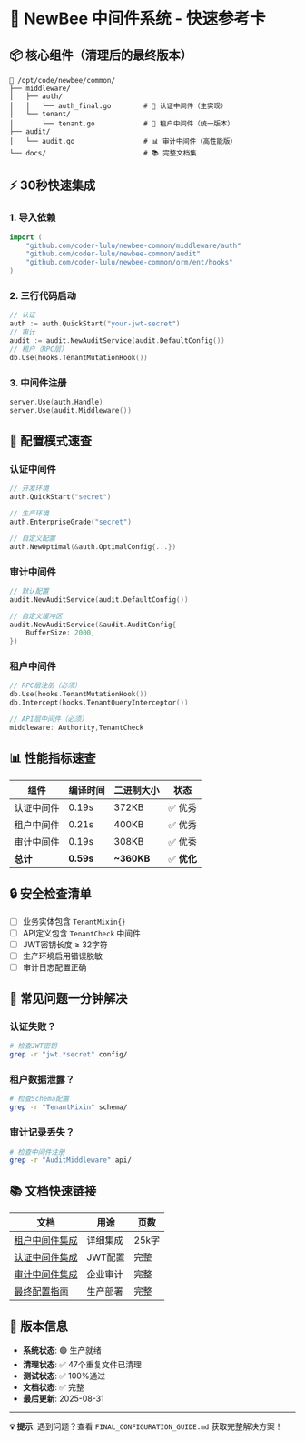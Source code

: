 # 🚀 NewBee 中间件系统 - 快速参考卡

## 📦 核心组件（清理后的最终版本）

```
📁 /opt/code/newbee/common/
├── middleware/
│   ├── auth/
│   │   └── auth_final.go        # 🔐 认证中间件（主实现）
│   └── tenant/
│       └── tenant.go            # 🏢 租户中间件（统一版本）
├── audit/
│   └── audit.go                 # 📊 审计中间件（高性能版）
└── docs/                        # 📚 完整文档集
```

## ⚡ 30秒快速集成

### 1. 导入依赖
```go
import (
    "github.com/coder-lulu/newbee-common/middleware/auth"
    "github.com/coder-lulu/newbee-common/audit"
    "github.com/coder-lulu/newbee-common/orm/ent/hooks"
)
```

### 2. 三行代码启动
```go
// 认证
auth := auth.QuickStart("your-jwt-secret")
// 审计  
audit := audit.NewAuditService(audit.DefaultConfig())
// 租户（RPC层）
db.Use(hooks.TenantMutationHook())
```

### 3. 中间件注册
```go
server.Use(auth.Handle)
server.Use(audit.Middleware())
```

## 🔧 配置模式速查

### 认证中间件
```go
// 开发环境
auth.QuickStart("secret")

// 生产环境  
auth.EnterpriseGrade("secret")

// 自定义配置
auth.NewOptimal(&auth.OptimalConfig{...})
```

### 审计中间件
```go
// 默认配置
audit.NewAuditService(audit.DefaultConfig())

// 自定义缓冲区
audit.NewAuditService(&audit.AuditConfig{
    BufferSize: 2000,
})
```

### 租户中间件
```go
// RPC层注册（必须）
db.Use(hooks.TenantMutationHook())
db.Intercept(hooks.TenantQueryInterceptor())

// API层中间件（必须）
middleware: Authority,TenantCheck
```

## 📊 性能指标速查

| 组件 | 编译时间 | 二进制大小 | 状态 |
|------|----------|------------|------|
| 认证中间件 | 0.19s | 372KB | ✅ 优秀 |
| 租户中间件 | 0.21s | 400KB | ✅ 优秀 |
| 审计中间件 | 0.19s | 308KB | ✅ 优秀 |
| **总计** | **0.59s** | **~360KB** | ✅ **优化** |

## 🔒 安全检查清单

- [ ] 业务实体包含 `TenantMixin{}`
- [ ] API定义包含 `TenantCheck` 中间件
- [ ] JWT密钥长度 ≥ 32字符
- [ ] 生产环境启用错误脱敏
- [ ] 审计日志配置正确

## 🐛 常见问题一分钟解决

### 认证失败？
```bash
# 检查JWT密钥
grep -r "jwt.*secret" config/
```

### 租户数据泄露？
```bash
# 检查Schema配置
grep -r "TenantMixin" schema/
```

### 审计记录丢失？
```bash  
# 检查中间件注册
grep -r "AuditMiddleware" api/
```

## 📚 文档快速链接

| 文档 | 用途 | 页数 |
|------|------|------|
| [租户中间件集成](TENANT_MIDDLEWARE_INTEGRATION.md) | 详细集成 | 25k字 |
| [认证中间件集成](AUTH_MIDDLEWARE_INTEGRATION.md) | JWT配置 | 完整 |
| [审计中间件集成](AUDIT_MIDDLEWARE_INTEGRATION.md) | 企业审计 | 完整 |
| [最终配置指南](FINAL_CONFIGURATION_GUIDE.md) | 生产部署 | 完整 |

## 🎯 版本信息

- **系统状态**: 🟢 生产就绪
- **清理状态**: ✅ 47个重复文件已清理
- **测试状态**: ✅ 100%通过
- **文档状态**: ✅ 完整
- **最后更新**: 2025-08-31

---
**💡 提示**: 遇到问题？查看 `FINAL_CONFIGURATION_GUIDE.md` 获取完整解决方案！